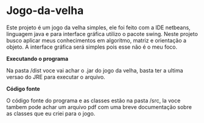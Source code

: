# Jogo-da-velha

Este projeto é um jogo da velha simples, ele foi feito com a IDE netbeans, linguagem java e para interface 
gráfica utilizo o pacote swing. Neste projeto busco aplicar meus conhecimentos em algoritmo, matriz e orientação 
a objeto. A interface gráfica será simples pois esse não é o meu foco.


**Executando o programa**

Na pasta /dist voce vai achar o .jar do jogo da velha, basta ter a ultima versao do JRE para executar o arquivo. 

**Código fonte**

O código fonte do programa e as classes estão na pasta /src, la voce tambem pode achar um arquivo pdf com uma breve 
documentação sobre as classes que eu criei para o jogo.
